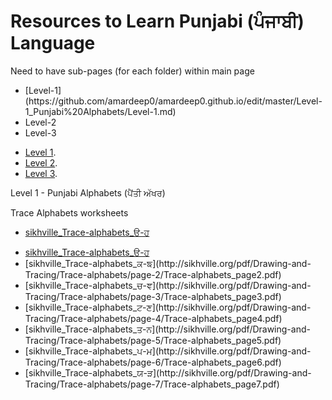 # Resources to Learn Punjabi (ਪੰਜਾਬੀ) Language

Need to have sub-pages (for each folder) within main page

<ul>
<li>[Level-1](https://github.com/amardeep0/amardeep0.github.io/edit/master/Level-1_Punjabi%20Alphabets/Level-1.md)</li>
<li>Level-2</li>
<li>Level-3</li>
 </ul>
 
 - [Level 1](https://amardeep0.github.io/learnPunjabi/Level-1_Punjabi%20Alphabets/).
 - [Level 2](https://amardeep0.github.io/learnPunjabi/Level-1_Punjabi%20Alphabets/).
 - [Level 3](https://amardeep0.github.io/learnPunjabi/Level-1_Punjabi%20Alphabets/).
 
 Level 1 - Punjabi Alphabets (ਪੈਂਤੀ ਅੱਖਰ)

Trace Alphabets worksheets

- [sikhville_Trace-alphabets_ੳ-ਹ](http://sikhville.org/pdf/Drawing-and-Tracing/Trace-alphabets/page-1/Trace-alphabets_page1.pdf)

<ul>
<li><a href="http://sikhville.org/pdf/Drawing-and-Tracing/Trace-alphabets/page-1/Trace-alphabets_page1.pdf">sikhville_Trace-alphabets_ੳ-ਹ</a></li>
<li>[sikhville_Trace-alphabets_ਕ-ਙ](http://sikhville.org/pdf/Drawing-and-Tracing/Trace-alphabets/page-2/Trace-alphabets_page2.pdf)</li>
<li>[sikhville_Trace-alphabets_ਚ-ਞ](http://sikhville.org/pdf/Drawing-and-Tracing/Trace-alphabets/page-3/Trace-alphabets_page3.pdf)</li>
<li>[sikhville_Trace-alphabets_ਟ-ਣ](http://sikhville.org/pdf/Drawing-and-Tracing/Trace-alphabets/page-4/Trace-alphabets_page4.pdf)</li>
<li>[sikhville_Trace-alphabets_ਤ-ਨ](http://sikhville.org/pdf/Drawing-and-Tracing/Trace-alphabets/page-5/Trace-alphabets_page5.pdf)</li>
<li>[sikhville_Trace-alphabets_ਪ-ਮ](http://sikhville.org/pdf/Drawing-and-Tracing/Trace-alphabets/page-6/Trace-alphabets_page6.pdf)</li>
<li>[sikhville_Trace-alphabets_ਯ-ੜ](http://sikhville.org/pdf/Drawing-and-Tracing/Trace-alphabets/page-7/Trace-alphabets_page7.pdf)</li>
  
  </ul>






 
 


